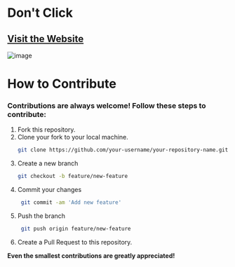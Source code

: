 # Don't Click
## [Visit the Website](https://love1ace.github.io/dont-click/src/index.html)
![image](https://encrypted-tbn0.gstatic.com/images?q=tbn:ANd9GcT9RuTmGEEca7ZWBYCZ9Y2oNeFCcnuyyB-Y-g&s)


# How to Contribute

### Contributions are always welcome! Follow these steps to contribute:

1. Fork this repository.
2. Clone your fork to your local machine.
   ```bash
   git clone https://github.com/your-username/your-repository-name.git
   ```
3. Create a new branch
   ```bash
   git checkout -b feature/new-feature
   ```
4. Commit your changes
   ```bash
    git commit -am 'Add new feature'
    ```
5. Push the branch
   ```bash
    git push origin feature/new-feature
    ```
6. 	Create a Pull Request to this repository.

   

**Even the smallest contributions are greatly appreciated!**

